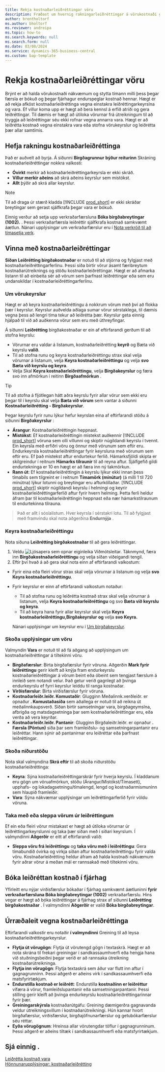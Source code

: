 ```yaml
---
title: Rekja kostnaðarleiðréttingar vöru
description: Fræðast um hvernig rakningarleiðréttingar á vörukostnaði geta hjálpað til við að halda vörukostnaðargögnum réttum.
author: brentholtorf
ms.author: bholtorf
ms.reviewer: andreipa
ms.topic: how-to
ms.search.keywords: null
ms.search.form: null
ms.date: 03/08/2024
ms.service: dynamics-365-business-central
ms.custom: bap-template
---
```


# <a name="track-item-cost-adjustments"></a>Rekja kostnaðarleiðréttingar vöru

Brýnt er að halda vörukostnaði nákvæmum og stytta tímann milli þess þegar færsla er bókuð og þegar fjárhagur endurspeglar kostnað hennar. Hægt er að rekja afköst kostnaðarleiðréttinga vegna einstakra leiðréttingarkeyrslna og vara. Ef villur koma upp er hægt að bera kennsl á erfið atriði og gera leiðréttingar. Til dæmis er hægt að útiloka vörurnar frá útreikningum til að tryggja að leiðréttingar séu ekki rofnar vegna annarra vara. Hægt er að leiðrétta kostnað vegna einstakra vara eða stofna vörukeyrslur og leiðrétta þær allar samtímis.

## <a name="start-tracking-cost-adjustments"></a>Hefja rakningu kostnaðarleiðréttinga

Það er auðvelt að byrja. Á síðunni **Birgðagrunnur**  **býður reiturinn** Skráning kostnaðarleiðréttingar nokkra valkosti:

* **Óvirkt** merkir að kostnaðarleiðréttingarkeyrsla er ekki skráð.
* **Villur merkir aðeins** að skrá aðeins keyrslur sem mistókst.
* **Allt** þýðir að skrá allar keyrslur.

> [!NOTE]
> Til að draga úr stærð kladda [!INCLUDE [prod_short](includes/prod_short.md)]  er ekki skráðar breytingar sem gerast sjálfkrafa þegar vara er bókuð.

Einnig verður að setja upp verkraðarfærsluna **Bóka birgðabreytingar (1002).** . Þessi verkraðarfærsla leiðréttir sjálfkrafa kostnað samkvæmt áætlun. Nánari upplýsingar um verkraðarfærslur eru í [Nota verkröð til að tímasetja verk](admin-job-queues-schedule-tasks.md).

## <a name="manage-cost-adjustments"></a>Vinna með kostnaðarleiðréttingar

 **Síðan Leiðrétting birgðakostnaðar** er notuð til að stjórna og fylgjast með kostnaðarleiðréttingarferlinu. Þessi síða birtir vörur ásamt færibreytum kostnaðarútreiknings og stöðu kostnaðarleiðréttingar. Hægt er að afmarka listann til að einbeita sér að vörum sem þarfnast leiðréttingar eða sem eru undanskildar í kostnaðarleiðréttingarferlinu.

### <a name="about-item-batches"></a>Um vörukeyrslur

Hægt er að keyra kostnaðarleiðréttingu á nokkrum vörum með því að flokka þær í keyrslur. Keyrslur auðvelda aðlaga sumar vörur sérstaklega, til dæmis vegna þess að lengri tíma tekur að leiðrétta þær. Keyrslur geta einnig hjálpað til við að auðkenna vörur sem eru með úthreyfingar.

Á síðunni **Leiðrétting** birgðakostnaðar er ein af eftirfarandi gerðum til að stofna keyrslu:

* Vörurnar eru valdar á listanum, kostnaðarleiðrétting **keyrð** og Bæta við keyrslu **valið**.
* Til að stofna runu og keyra kostnaðarleiðréttingu strax skal velja vörurnar á listanum, velja **Keyra kostnaðarleiðréttingu** og velja **svo Bæta við keyrslu og keyra**.
* Velja Skal **Keyra kostnaðarleiðréttingu**, velja **Birgðakeyrslur** og færa svo inn afmörkun í reitinn **Birgðaafmörkun** .
  
> [!TIP]
> Til að stofna á fljótlegan hátt aðra keyrslu fyrir allar vörur sem ekki eru þegar til í keyrslu skal velja **Bæta við vörum**  sem vantar á síðunni **Kostnaðarleiðrétting - Birgðakeyrslur**.

Þegar keyrslu fyrir runu lýkur hefur keyrslan eina af eftirfarandi stöðu á síðunni **Birgðakeyrslur** :

* **Árangur**: Kostnaðarleiðréttingin heppnast.
* **Mistókst**: Ef kostnaðarleiðréttingin mistekst auðkennir [!INCLUDE [prod_short](includes/prod_short.md)]  vöruna sem olli villunni og skiptir núgildandi keyrslu í tvennt. Ein keyrsla með erfiðri vöru og önnur með vörunum sem eftir eru. Endurkeyrsla kostnaðarleiðréttingar fyrir keyrsluna með vörunum sem eftir eru. Ef það mistekst aftur endurtekur ferlið. Hámarksfjöldi skipta er skilgreindur í reitnum **Hámarks tilraunir** til að reyna aftur. Sjálfgefið gildi endurtekninga er 10 en hægt er að færa inn ný takmörkun.
* **Rann út**: Ef kostnaðarleiðréttingin á keyrslu lýkur ekki innan þess tímabils sem tilgreint er í reitnum **Tímamörk (mínútur)** (á milli 1 til 720 mínútna) lýkur lotunni og breytingar eru afturköllaðar. [!INCLUDE [prod_short](includes/prod_short.md)] skiptir núgildandi keyrslu í helmingi og keyrir kostnaðarleiðréttingarferlið aftur fyrir hvern helming. Þetta ferli heldur áfram þar til kostnaðarleiðréttingin heppnast eða nær hámarkstilraunum til endurtekinna tilrauna.

> Það er allt í sósíalistum. Hver keyrsla í sérstakri lotu. Til að fylgjast með framvindu skal nota aðgerðina **Endurnýja** .

### <a name="run-cost-adjustment"></a>Keyra kostnaðarleiðréttingu

Nota síðuna **Leiðrétting birgðakostnaðar** til að gera leiðréttingar.

1. Veldu ![Ljósapera sem opnar eiginleika Viðmótsleitar.](media/ui-search/search_small.png "Segðu mér hvað þú vilt gera") Táknmynd, færa inn **Birgðakostnaðarleiðréttingu** og velja síðan viðeigandi tengil.
1. Eftir því hvað á að gera skal nota einn af eftirfarandi valkostum:

  * Fyrir eina eða fleiri vörur strax skal velja vörurnar á listanum og velja **svo Keyra kostnaðarleiðréttingu**.
  * Fyrir keyrslur er einn af eftirfarandi valkostum notaður:

    * Til að stofna runu og leiðrétta kostnað strax skal velja vörurnar á listanum, velja **Keyra kostnaðarleiðréttingu** og svo **Bæta við keyrslu og keyra**.
    * Til að keyra hana fyrir allar keyrslur skal velja **Keyra kostnaðarleiðréttingu,Birgðakeyrslur** **og** velja **svo Keyra.**
    
    Nánari upplýsingar um keyrslur eru í [Um birgðakeyrslur](#about-item-batches).

### <a name="explore-item-details"></a>Skoða upplýsingar um vöru

Valmyndin **Vara** er notuð til að fá aðgang að upplýsingum um kostnaðarleiðréttingar á tiltekinni vöru.

* **Birgðafærslur**: Birta birgðafærslur fyrir vöruna. Aðgerðin **Mark fyrir leiðréttingu** gerir kleift að knýja fram endurkeyrslu kostnaðarleiðréttingar á vörum beint eða óbeint sem tengjast færslum á innleið sem notandi velur. Það getur verið gagnlegt að þvinga endurkeyrslu ef fyrri keyrslur leiddu til ranga kostnaðar.
* **Virðisfærslur**: Birta virðisfærslur fyrir vöruna.
* **Kostnaðarleiðr.leiðr. Komustaðir**: Glugginn Meðalinnk.verðleiðr. er opnaður **. Komustaðasíða** sem aðallega er notuð til að reikna út meðalinnkaupsverð. Síðan birtir samsetningar vara, birgðageymslna, afbrigða og matsdagsetninga þar sem kostnaðarleiðréttingar eru, eða verða að vera keyrðar.
* **Kostnaðarleiðr.leiðr. Pantanir**: Glugginn Birgðaleiðr.leiðr. er opnaður **. Færsla (Pöntun)** síða þar sem framleiðslu- og samsetningarpantanir eru leiðréttar. Hann sýnir að pantanirnar eru leiðréttar eða þarfnast leiðréttingar.

### <a name="view-the-outcome"></a>Skoða niðurstöðu

Nota skal valmyndina **Skrá eftir** til að skoða niðurstöðu kostnaðarleiðréttinga:

* **Keyra**: Sýna kostnaðarleiðréttingarskrár fyrir hverja keyrslu. Í kladdanum eru gögn um vöruafmörkun, stöðu (Árangur/Mistókst/Tímasett), upphafs- og lokadagsetningu/tímalengd, lengd og kostnaðarmismuninn sem hlaupið framleiðir.
* **Vara**: Sýna nákvæmar upplýsingar um leiðréttingarferlið fyrir völdu vöruna.

### <a name="include-or-exclude-items-from-adjustments"></a>Taka með eða sleppa vörum úr leiðréttingum

Ef ein eða fleiri vörur mistakast er hægt að útiloka vörurnar úr leiðréttingarkeyrslunni og taka þær síðan með í síðari keyrslum. Í valmyndinni **Aðgerðir** er eitt af eftirfarandi valið:

* **Sleppa vöru frá leiðréttingu** og **taka vöru með í leiðréttingu**: Gera tímabundið óvirka og virkja síðan aftur kostnaðarleiðréttingu fyrir valda vöru. Kostnaðarleiðrétting heldur áfram að halda kostnaði nákvæmum fyrir aðrar vörur á meðan mál er rannsakað með tiltekinni vöru.

## <a name="post-adjusted-costs-to-the-general-ledger"></a>Bóka leiðréttan kostnað í fjárhag

Yfirleitt eru nýjar virðisfærslur bókaðar í fjárhag samkvæmt áætluninni **fyrir verkraðarfærsluna Bóka birgðabreytingar (1002)** verkraðarfærslu. Hins vegar er hægt að bóka leiðréttingar á fjárhag strax af síðunni **Leiðrétting birgðakostnaðar** . Í valmyndinni **Aðgerðir** er valið **Bóka birgðabreytingar**.

## <a name="troubleshoot-cost-adjustments"></a>Úrræðaleit vegna kostnaðarleiðréttinga

Eftirfarandi valkostir eru notaðir **í valmyndinni** Greining til að leysa kostnaðarleiðréttingarkeyrslur.

* **Flytja út vörugögn**: Flytja út vörutengd gögn í textaskrá. Hægt er að nota skrána til frekari greiningar í sandkassaumhverfi eða hengja hana við stuðningsbeiðni þegar verið er að rannsaka útreikning kostnaðarútreikninga.
* **Flytja inn vörugögn**: Flytja textaskrá sem áður var flutt inn aftur í gagnagrunninn. Þessi aðgerð er aðeins virk í sandkassaumhverfi eða matsfyrirtækjum.
* **Endurstilla kostnað er leiðrétt**: Endurstilla **kostnaðinn er leiðréttur** vífæra á vörur, framleiðslupantanir eða samsetningarpantanir. Þessi stilling gerir kleift að þvinga endurkeyrslu kostnaðarleiðréttingarinnar fyrir þær.
* **Greiningarskýrsla** kostnaðarútgáfu: Greining dæmigerðra gagnavanda veldur útreikningsvillum í kostnaðarútreikningi. Hún kannar hvort birgðafærslur, virðisfærslur, birgðajöfnunarfærslur og getubókarfærslur séu réttar.
* **Eyða vörugögnum**: Hreinsa allar vörutengdar töflur í gagnagrunninum. Þessi aðgerð er aðeins tiltæk í sandkassaumhverfi eða matsfyrirtækjum.

## <a name="see-also"></a>Sjá einnig .

[Leiðrétta kostnað vara](inventory-how-adjust-item-costs.md)  
[Hönnunarupplýsingar: kostnaðarleiðrétting](design-details-cost-adjustment.md)  

